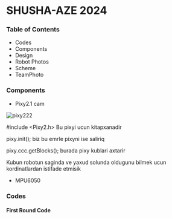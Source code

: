 # SHUSHA-AZE 2024
 ### Table of Contents
* Codes
* Components
* Design
* Robot Photos
* Scheme
* TeamPhoto

### Components
 * Pixy2.1 cam  
   
  ![pixy222](https://github.com/user-attachments/assets/ea5298ed-464a-4901-aa05-9aa7c3aeb38f)

#include <Pixy2.h> Bu pixyi ucun kitapxanadir

pixy.init(); biz bu emrle pixyni ise saliriq

pixy.ccc.getBlocks();  burada pixy kublari axtarir

Kubun robotun saginda ve yaxud solunda oldugunu bilmek ucun kordinatlardan istifade etmisik




* MPU6050







### Codes
 #### First Round Code
 
